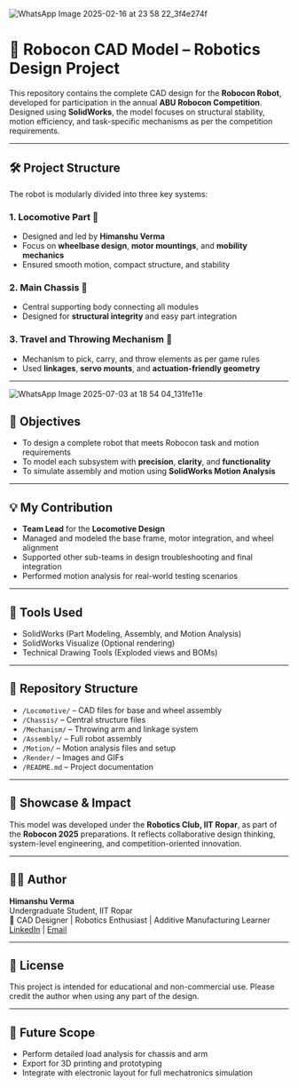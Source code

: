 ![WhatsApp Image 2025-02-16 at 23 58 22_3f4e274f](https://github.com/user-attachments/assets/e82d28c8-75db-484c-925a-d49bd2404452) 


# 🤖 Robocon CAD Model – Robotics Design Project

This repository contains the complete CAD design for the **Robocon Robot**, developed for participation in the annual **ABU Robocon Competition**. Designed using **SolidWorks**, the model focuses on structural stability, motion efficiency, and task-specific mechanisms as per the competition requirements.

---

## 🛠️ Project Structure

The robot is modularly divided into three key systems:

### 1. Locomotive Part 🚗
- Designed and led by **Himanshu Verma**
- Focus on **wheelbase design**, **motor mountings**, and **mobility mechanics**
- Ensured smooth motion, compact structure, and stability

### 2. Main Chassis 🔩
- Central supporting body connecting all modules
- Designed for **structural integrity** and easy part integration

### 3. Travel and Throwing Mechanism 🎯
- Mechanism to pick, carry, and throw elements as per game rules
- Used **linkages**, **servo mounts**, and **actuation-friendly geometry**

---
![WhatsApp Image 2025-07-03 at 18 54 04_131fe11e](https://github.com/user-attachments/assets/a954b9b8-adc5-42a0-b3a0-285654dc36d0)
## 🎯 Objectives

- To design a complete robot that meets Robocon task and motion requirements  
- To model each subsystem with **precision**, **clarity**, and **functionality**  
- To simulate assembly and motion using **SolidWorks Motion Analysis**

---

## 💡 My Contribution

- **Team Lead** for the **Locomotive Design**
- Managed and modeled the base frame, motor integration, and wheel alignment
- Supported other sub-teams in design troubleshooting and final integration
- Performed motion analysis for real-world testing scenarios

---

## 🧰 Tools Used

- SolidWorks (Part Modeling, Assembly, and Motion Analysis)
- SolidWorks Visualize (Optional rendering)
- Technical Drawing Tools (Exploded views and BOMs)
---

## 📁 Repository Structure

- `/Locomotive/` – CAD files for base and wheel assembly  
- `/Chassis/` – Central structure files  
- `/Mechanism/` – Throwing arm and linkage system  
- `/Assembly/` – Full robot assembly  
- `/Motion/` – Motion analysis files and setup  
- `/Render/` – Images and GIFs  
- `/README.md` – Project documentation  

---

## 📢 Showcase & Impact

This model was developed under the **Robotics Club, IIT Ropar**, as part of the **Robocon 2025** preparations. It reflects collaborative design thinking, system-level engineering, and competition-oriented innovation.

---

## 👨‍💻 Author

**Himanshu Verma**  
Undergraduate Student, IIT Ropar  
🚀 CAD Designer | Robotics Enthusiast | Additive Manufacturing Learner  
[LinkedIn]([https://www.linkedin.com/in/your-profile](https://www.linkedin.com/in/himanshu-verma-18329728a)) | [Email](himanshu.workspace21@gmail.com)

---

## 📜 License

This project is intended for educational and non-commercial use. Please credit the author when using any part of the design.

---

## 📌 Future Scope

- Perform detailed load analysis for chassis and arm  
- Export for 3D printing and prototyping  
- Integrate with electronic layout for full mechatronics simulation

